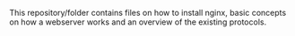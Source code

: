 This repository/folder contains files on how to install nginx, basic concepts on how a webserver works and an overview of the existing protocols.

